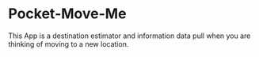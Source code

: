 # Pocket-Move-Me
This App is a destination estimator and information data pull when you are thinking of moving to a new location.
